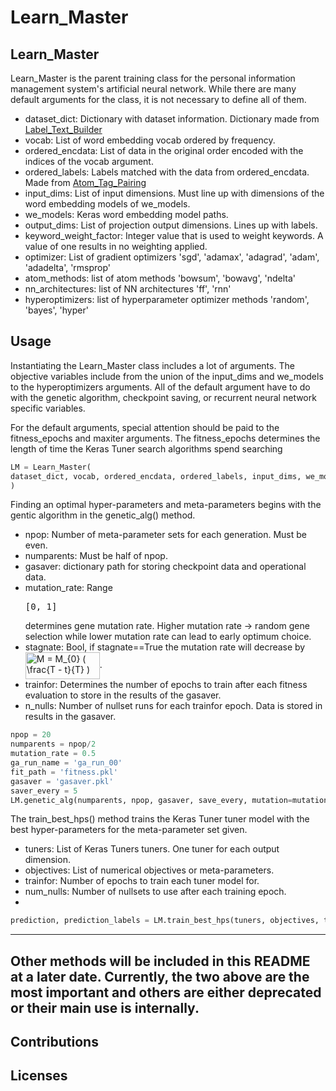 # Learn_Master

## Learn_Master
Learn_Master is the parent training class for the personal information management system's artificial neural network.
While there are many default arguments for the class, it is not necessary to define all of them.


* dataset_dict: Dictionary with dataset information. Dictionary made from [Label_Text_Builder](https://github.com/dialectic/Metastimuli-Project/blob/master/Tex-Processing/Label_Text_Builder.py)
* vocab: List of word embedding vocab ordered by frequency.
* ordered_encdata: List of data in the original order encoded with the indices of the vocab argument.
* ordered_labels: Labels matched with the data from ordered_encdata. Made from [Atom_Tag_Pairing](https://github.com/dialectic/Metastimuli-Project/blob/master/Atom_Embeddings/atom_tag_pairing.py)
* input_dims: List of input dimensions. Must line up with dimensions of the word embedding models of we_models.
* we_models: Keras word embedding model paths.
* output_dims: List of projection output dimensions. Lines up with labels.
* keyword_weight_factor: Integer value that is used to weight keywords. A value of one results in no weighting applied.
* optimizer: List of gradient optimizers 'sgd', 'adamax', 'adagrad', 'adam', 'adadelta', 'rmsprop'
* atom_methods: list of atom methods 'bowsum', 'bowavg', 'ndelta'
* nn_architectures: list of NN architectures 'ff', 'rnn'
* hyperoptimizers: list of hyperparameter optimizer methods 'random', 'bayes', 'hyper'


## Usage

Instantiating the Learn_Master class includes a lot of arguments. 
The objective variables include from the union of the input_dims and we_models to the hyperoptimizers arguments.
All of the default argument have to do with the genetic algorithm, checkpoint saving, or recurrent neural network specific variables.

For the default arguments, special attention should be paid to the fitness_epochs and maxiter arguments. 
The fitness_epochs determines the length of time the Keras Tuner search algorithms spend searching 
```python
LM = Learn_Master(
dataset_dict, vocab, ordered_encdata, ordered_labels, input_dims, we_models, output_dims, keyword_weight_factor, optimizers, atom_methods, nn_architectures, hyperoptimizers, fitness_epochs=100, maxiter=100, savepath_model=model_paths, rnn_steps=3, kt_master_dir=kt_master_dir, checkpoint_filepath=checkpoint_filepath, raw_paras=raw_paras, fitness_savepath=fit_savepath
)
```

Finding an optimal hyper-parameters and meta-parameters begins with the gentic algorithm in the genetic_alg() method.
* npop: Number of meta-parameter sets for each generation. Must be even.
* numparents: Must be half of npop.
* gasaver: dictionary path for storing checkpoint data and operational data.
* mutation_rate: Range <pre>[0, 1]</pre> determines gene mutation rate. Higher mutation rate -> random gene selection while lower mutation rate can lead to early optimum choice.
* stagnate: Bool, if stagnate==True the mutation rate will decrease by <img src="https://bit.ly/32MvCQE" align="center" border="0" alt="M = M_{0} ( \frac{T - t}{T} )" width="119" height="43" />.
* trainfor: Determines the number of epochs to train after each fitness evaluation to store in the results of the gasaver.
* n_nulls: Number of nullset runs for each trainfor epoch. Data is stored in results in the gasaver.


```python
npop = 20
numparents = npop/2
mutation_rate = 0.5
ga_run_name = 'ga_run_00'
fit_path = 'fitness.pkl'
gasaver = 'gasaver.pkl'
saver_every = 5
LM.genetic_alg(numparents, npop, gasaver, save_every, mutation=mutation_rate, stagnate=True, trainfor=25, n_nulls=0)
```


The train_best_hps() method trains the Keras Tuner tuner model with the best hyper-parameters for the meta-parameter set given.
* tuners: List of Keras Tuners tuners. One tuner for each output dimension.
* objectives: List of numerical objectives or meta-parameters.
* trainfor: Number of epochs to train each tuner model for.
* num_nulls: Number of nullsets to use after each training epoch.
* 
```python
prediction, prediction_labels = LM.train_best_hps(tuners, objectives, trainfor, num_nulls, predict=True)
```



--------------------------------------------------------------------------------------------------------
Other methods will be included in this README at a later date. Currently, the two above are the most important and others are either deprecated or their main use is internally.
--------------------------------------------------------------------------------------------------------


## Contributions

## Licenses
